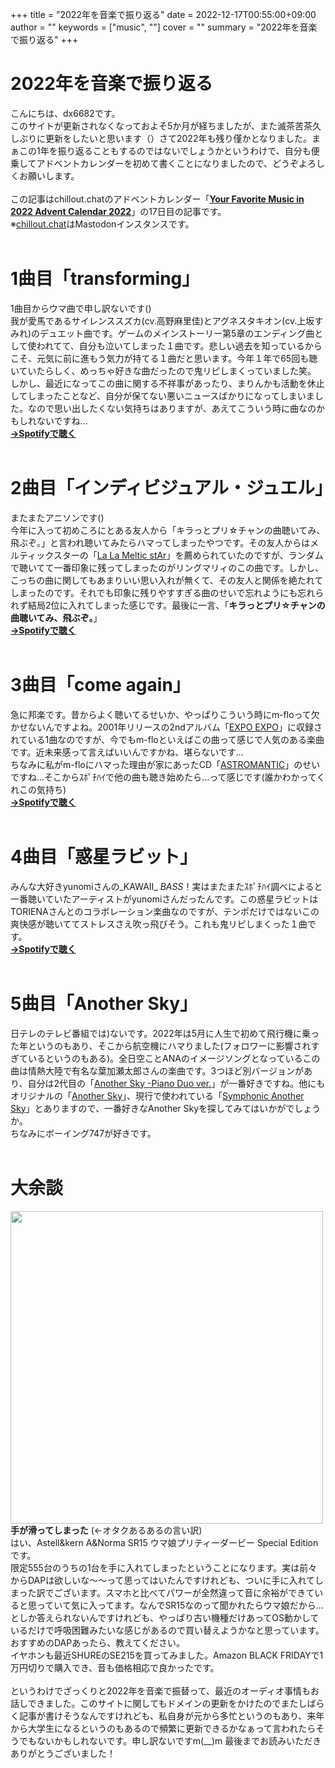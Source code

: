 +++
title = "2022年を音楽で振り返る"
date = 2022-12-17T00:55:00+09:00
author = ""
keywords = ["music", ""]
cover = ""
summary = "2022年を音楽で振り返る"
+++
# 2022年を音楽で振り返る
こんにちは、dx6682です。<br>
このサイトが更新されなくなっておよそ5か月が経ちましたが、また滅茶苦茶久しぶりに更新をしたいと思います（）さて2022年も残り僅かとなりました。まぁこの1年を振り返ることもするのではないでしょうかというわけで、自分も便乗してアドベントカレンダーを初めて書くことになりましたので、どうぞよろしくお願いします。<br>
<br>
この記事はchillout.chatのアドベントカレンダー「[**Your Favorite Music in 2022 Advent Calendar 2022**](https://adventar.org/calendars/7422)」の17日目の記事です。<br>
※[chillout.chat](https://chillout.chat)はMastodonインスタンスです。<br>
<br>
# 1曲目「transforming」
1曲目からウマ曲で申し訳ないです()<br>
我が愛馬であるサイレンススズカ(cv.高野麻里佳)とアグネスタキオン(cv.上坂すみれ)のデュエット曲です。ゲームのメインストーリー第5章のエンディング曲として使われてて、自分も泣いてしまった１曲です。悲しい過去を知っているからこそ、元気に前に進もう気力が持てる１曲だと思います。今年１年で65回も聴いていたらしく、めっちゃ好きな曲だったので鬼リピしまくっていました笑。<br>
しかし、最近になってこの曲に関する不祥事があったり、まりんかも活動を休止してしまったことなど、自分が保てない悪いニュースばかりになってしまいました。なので思い出したくない気持ちはありますが、あえてこういう時に曲なのかもしれないですね...<br>
[**→Spotifyで聴く**](https://open.spotify.com/track/6YtQEadXsPqwoZZIrjl2Np?si=287b6e2dcca44a04)<br>
<br>
# 2曲目「インディビジュアル・ジュエル」
またまたアニソンです()<br>
今年に入って初めころにとある友人から「キラっとプリ☆チャンの曲聴いてみ、飛ぶぞ。」と言われ聴いてみたらハマってしまったやつです。その友人からはメルティックスターの「[La La Meltic stAr](https://open.spotify.com/track/32Texrz6CKLgju7ZzhknT5?si=87ee6c48ccb14a47)」を薦められていたのですが、ランダムで聴いてて一番印象に残ってしまったのがリングマリィのこの曲です。しかし、こっちの曲に関してもあまりいい思い入れが無くて、その友人と関係を絶たれてしまったのです。それでも印象に残りやすすぎる曲のせいで忘れようにも忘れられず結局2位に入れてしまった感じです。最後に一言、「**キラっとプリ☆チャンの曲聴いてみ、飛ぶぞ。**」<br>
[**→Spotifyで聴く**](https://open.spotify.com/track/5V8WFlLFPJ70TjUMuLgEFM?si=c07f6ddeb7954e96)<br>
<br>
# 3曲目「come again」
急に邦楽です。昔からよく聴いてるせいか、やっぱりこういう時にm-floって欠かせないんですよね。2001年リリースの2ndアルバム「[EXPO EXPO](https://open.spotify.com/album/5s6G3HzAqcKNJt90LeFw19?si=8ouISHLLSViwyYtUQXbr0w)」に収録されている1曲なのですが、今でもm-floといえばこの曲って感じで人気のある楽曲です。近未来感って言えばいいんですかね、堪らないです...<br>
ちなみに私がm-floにハマった理由が家にあったCD「[ASTROMANTIC](https://open.spotify.com/album/0EeOUSpx4sHDdDJkGRT5Qm?si=14dad4d4389b4293)」のせいですね...そこからｽﾎﾟﾁﾊｲで他の曲も聴き始めたら...って感じです(誰かわかってくれこの気持ち)<br>
[**→Spotifyで聴く**](https://open.spotify.com/track/477CB93mH986mrIheQD0RR?si=16a219ff0a014384)<br>
<br>
# 4曲目「惑星ラビット」
みんな大好きyunomiさんの_KAWAII_ _BASS_！実はまたまたｽﾎﾟﾁﾊｲ調べによると一番聴いていたアーティストがyunomiさんだったんです。この惑星ラビットはTORIENAさんとのコラボレーション楽曲なのですが、テンポだけではないこの爽快感が聴いててストレスさえ吹っ飛びそう。これも鬼リピしまくった１曲です。<br>
[**→Spotifyで聴く**](https://open.spotify.com/track/0S7Rn3fh5o2o4L78tdF5I3?si=b8531469444c4947)<br>
<br>
# 5曲目「Another Sky」
日テレのテレビ番組では)ないです。2022年は5月に人生で初めて飛行機に乗った年というのもあり、そこから航空機にハマりました(フォロワーに影響されすぎているというのもある)。全日空ことANAのイメージソングとなっているこの曲は情熱大陸で有名な葉加瀬太郎さんの楽曲です。3つほど別バージョンがあり、自分は2代目の「[Another Sky -Piano Duo ver.](https://open.spotify.com/track/4r04GQSGC9TU1OdIm0a4wc?si=e76c09ee86d047b9)」が一番好きですね。他にもオリジナルの「[Another Sky](https://open.spotify.com/track/0kOXxc1wnFctxutEjwHwmY?si=f5eb5b3463f740a6)」、現行で使われている「[Symphonic Another Sky](https://open.spotify.com/track/3bhWolX6vu8o6AVeK1Pqke?si=21d81476c05442ab)」とありますので、一番好きなAnother Skyを探してみてはいかがでしょうか。<br>
ちなみにボーイング747が好きです。<br>
<br>
# 大余談
<img src="/img/umamusume_sr15.jpeg" width="500"><br>
**手が滑ってしまった** (←オタクあるあるの言い訳)<br>
はい、Astell&kern A&Norma SR15 ウマ娘プリティーダービー Special Editionです。<br>
限定555台のうちの1台を手に入れてしまったということになります。実は前々からDAPは欲しいな～～って思ってはいたんですけれども、ついに手に入れてしまった訳でございます。スマホと比べてパワーが全然違って音に余裕ができていると思っていて気に入ってます。なんでSR15なのって聞かれたらウマ娘だから...としか答えられないんですけれども、やっぱり古い機種だけあってOS動かしているだけで呼吸困難みたいな感じがあるので買い替えようかなと思っています。おすすめのDAPあったら、教えてください。<br>
イヤホンも最近SHUREのSE215を買ってみました。Amazon BLACK FRIDAYで1万円切りで購入でき、音も価格相応で良かったです。<br>
<br>
というわけでざっくりと2022年を音楽で振替って、最近のオーディオ事情もお話しできました。このサイトに関してもドメインの更新をかけたのでまたしばらく記事が書けそうなんですけれども、私自身が元から多忙というのもあり、来年から大学生になるというのもあるので頻繁に更新できるかなぁって言われたらそうでもないかもしれないです。申し訳ないですm(__)m 最後までお読みいただきありがとうございました！
